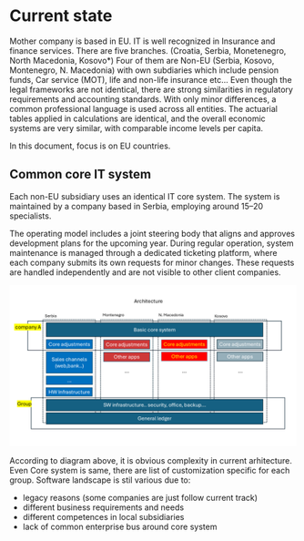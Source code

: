 # Current state

Mother company is based in EU. IT is well recognized in Insurance and finance services. There are five branches. (Croatia, Serbia, Monetenegro, North Macedonia, Kosovo*)
Four of them are Non-EU (Serbia, Kosovo, Montenegro, N. Macedonia) with own subdiaries which include pension funds, Car service (MOT), life and non-life insurance etc...
Even though the legal frameworks are not identical, there are strong similarities in regulatory requirements and accounting standards. With only minor differences, a common professional language is used across all entities. The actuarial tables applied in calculations are identical, and the overall economic systems are very similar, with comparable income levels per capita.

In this document, focus is on  EU countries.

## Common core IT system

Each non-EU subsidiary uses an identical IT core system. The system is maintained by a company based in Serbia, employing around 15–20 specialists.

The operating model includes a joint steering body that aligns and approves development plans for the upcoming year. During regular operation, system maintenance is managed through a dedicated ticketing platform, where each company submits its own requests for minor changes. These requests are handled independently and are not visible to other client companies.



![Logical architecture in insurance companu](/media/LogicalArchitecture.png)


According to diagram above, it is obvious complexity in current arhitecture. Even Core system is same, there are list of customization specific for each group.
Software landscape is stil various due to:
* legacy reasons (some companies are just follow current track)
* different business requirements and needs
* different competences in local subsidiaries
* lack of common enterprise bus around core system
